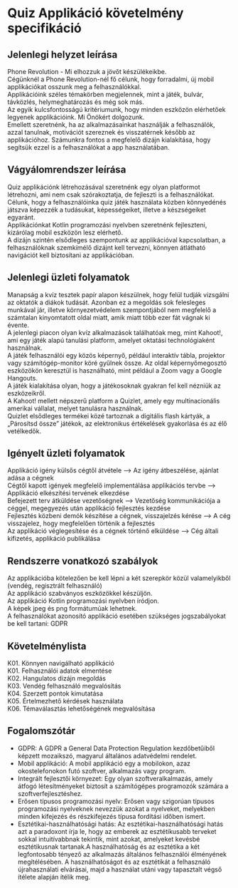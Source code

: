 # Quiz Applikáció követelmény specifikáció

## Jelenlegi helyzet leírása

Phone Revolution - Mi elhozzuk a jövőt készülékeikbe. <br>
Cégünknél a Phone Revolution-nél fő célunk, hogy forradalmi, új mobil applikációkat osszunk meg a felhasználókkal. <br>
Applikációink széles témakörben megjelennek, mint a játék, bulvár, távközlés, helymeghatározás és még sok más. <br>
Az egyik kulcsfontosságú kritériumunk, hogy minden eszközön elérhetőek legyenek applikációink. Mi Önökért dolgozunk.<br>
Emellett szeretnénk, ha az alkalmazásainkat használják a felhasználók, azzal tanulnak, motivációt szereznek és visszatérnek később az applikációhoz.
Számunkra fontos a megfelelő dizájn kialakítása, hogy segítsük ezzel is a felhasználókat a app használatában. <br>

## Vágyálomrendszer leírása

Quiz applikációnk létrehozásával szeretnénk egy olyan platformot létrehozni, ami nem csak szórakoztatja, de fejleszti is a felhasználókat. <br>
Célunk, hogy a felhasználóinka quiz játék használata közben könnyedénés játszva képezzék a tudásukat, képességeiket, illetve a készségeiket egyaránt. <br>
Applikációnkat Kotlin programozási nyelvben szeretnénk fejleszteni, kizárólag mobil eszközön lesz elérhető. <br>
A dizájn szintén elsődleges szempontunk az applikációval kapcsolatban, a felhasználóknak szemkímélő dizájnt kell tervezni, könnyen átlátható navigációt kell biztosítani az applikációban. <br>

## Jelenlegi üzleti folyamatok

Manapság a kvíz tesztek papír alapon készülnek, hogy felül tudják vizsgálni az oktatók a diákok tudását. Azonban ez a megoldás sok felesleges munkával jár, illetve környezetvédelem szempontjából nem megfelelő a számtalan kinyomtatott oldal miatt, amik miatt több ezer fát vágnak ki évente. <br>
A jelenlegi piacon olyan kvíz alkalmazások találhatóak meg, mint Kahoot!, ami egy játék alapú tanulási platform, amelyet oktatási technológiaként használnak. <br>
A játék felhasználói egy közös képernyő, például interaktív tábla, projektor vagy számítógép-monitor köré gyűlnek össze. Az oldal képernyőmegosztó eszközökön keresztül is használható, mint például a Zoom vagy a Google Hangouts. <br>
A játék kialakítása olyan, hogy a játékosoknak gyakran fel kell nézniük az eszközeikről. <br>
A Kahoot! mellett népszerű platform a Quizlet, amely egy multinacionális amerikai vállalat, melyet tanulásra használnak. <br>
Quizlet elsődleges termékei közé tartoznak a digitális flash kártyák, a „Párosítsd össze” játékok, az elektronikus értékelések gyakorlása és az élő vetélkedők. <br>

## Igényelt üzleti folyamatok

Applikáció igény külsős cégtől átvétele --> Az igény átbeszélése, ajánlat adása a cégnek <br>
Cégtől kapott igények megfelelő implementálása applikációs tervbe --> Applikáció elkészítési tervének elkezdése <br>
Befejezett terv átküldése vezetőségnek --> Vezetőség kommunikációja a céggel, megegyezés után applikáció fejlesztés kezdése <br>
Fejlesztés közbeni demók készítése a cégnek, visszajelzés kérése --> A cég visszajelez, hogy megfelelően történik a fejlesztés <br>
Az applikáció véglegesítése és a cégnek történő elküldése --> Cég általi kifizetés, applikáció publikálása

## Rendszerre vonatkozó szabályok

Az applikációba kötelezően be kell lépni a két szerepkör közül valamelyikből (vendég, regisztrált felhasználó) <br>
Az applikáció szabványos eszközökkel készüljön. <br>
Az applikáció Kotlin programozási nyelvben íródjon. <br>
A képek jpeg és png formátumúak lehetnek. <br>
A felhasználókat azonosító applikáció esetében szükséges jogszabályokat be kell tartani: GDPR <br>

## Követelménylista 

K01. Könnyen navigálható applikáció <br>
K01. Felhasználói adatok elmentése <br>
K02. Hangulatos dizájn megoldás <br>
K03. Vendég felhasználó megvalósítás <br>
K04. Szerzett pontok kimutatása <br>
K05. Értelmezhető kérdések használata <br>
K06. Témaválasztás lehetőségének megvalósítása

## Fogalomszótár

- GDPR: A GDPR a General Data Protection Regulation kezdőbetűiből képzett mozaikszó, magyarul általános adatvédelmi rendelet. <br>
- Mobil applikáció: A mobil applikáció egy a mobilokon, azaz okostelefonokon futó szoftver, alkalmazás vagy program. <br>
- Integrált fejlesztői környezet: Egy olyan szoftveralkalmazás, amely átfogó létesítményeket biztosít a számítógépes programozók számára a szoftverfejlesztéshez. <br>
- Erősen típusos programozási nyelv: Erősen vagy szigorúan típusos programozási nyelveknek nevezzük azokat a nyelveket, melyekben minden kifejezés és részkifejezés típusa fordítási időben ismert. <br>
- Esztétikai-használhatósági hatás: Az esztétikai-használhatósági hatás azt a paradoxont írja le, hogy az emberek az esztétikusabb terveket sokkal intuitívabbnak tekintik, mint azokat, amelyeket kevésbé esztétikusnak tartanak.A használhatóság és az esztétika a két legfontosabb tényező az alkalmazás általános felhasználói élményének megítélésében. A használhatóságot és az esztétikát a felhasználó újrahasználati elvárásai, majd a használat utáni vagy tapasztalt végső ítélete alapján ítélik meg. <br>
